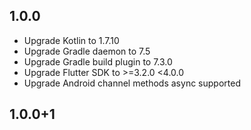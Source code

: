 ## 1.0.0

- Upgrade Kotlin to 1.7.10
- Upgrade Gradle daemon to 7.5
- Upgrade Gradle build plugin to 7.3.0
- Upgrade Flutter SDK to >=3.2.0 <4.0.0
- Upgrade Android channel methods async supported

## 1.0.0+1